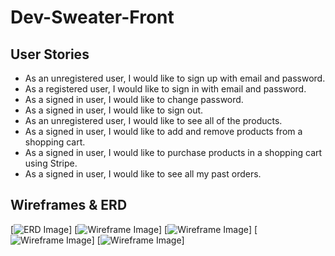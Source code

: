 # Dev-Sweater-Front

## User Stories

- As an unregistered user, I would like to sign up with email and password.
- As a registered user, I would like to sign in with email and password.
- As a signed in user, I would like to change password.
- As a signed in user, I would like to sign out.
- As an unregistered user, I would like to see all of the products.
- As a signed in user, I would like to add and remove products from a shopping cart.
- As a signed in user, I would like to purchase products in a shopping cart using Stripe.
- As a signed in user, I would like to see all my past orders.

## Wireframes & ERD

[![ERD Image](https://imgur.com/8gT6Jao)]
[![Wireframe Image](https://imgur.com/tYLdLcg)]
[![Wireframe Image](https://imgur.com/UPGK6Z5)]
[![Wireframe Image](https://imgur.com/MBatydc)]
[![Wireframe Image](https://imgur.com/Vso6LJJ)]
